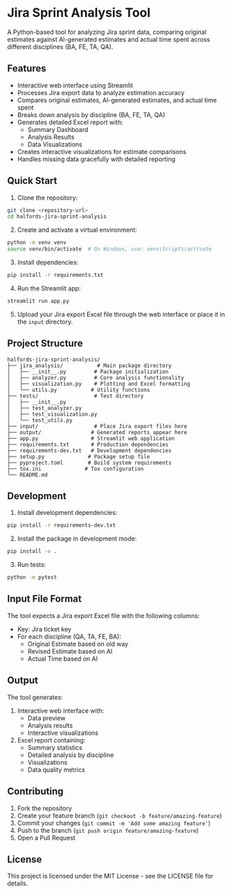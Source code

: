 # Jira Sprint Analysis Tool

A Python-based tool for analyzing Jira sprint data, comparing original estimates against AI-generated estimates and actual time spent across different disciplines (BA, FE, TA, QA).

## Features

- Interactive web interface using Streamlit
- Processes Jira export data to analyze estimation accuracy
- Compares original estimates, AI-generated estimates, and actual time spent
- Breaks down analysis by discipline (BA, FE, TA, QA)
- Generates detailed Excel report with:
  - Summary Dashboard
  - Analysis Results
  - Data Visualizations
- Creates interactive visualizations for estimate comparisons
- Handles missing data gracefully with detailed reporting

## Quick Start

1. Clone the repository:
```bash
git clone <repository-url>
cd halfords-jira-sprint-analysis
```

2. Create and activate a virtual environment:
```bash
python -m venv venv
source venv/bin/activate  # On Windows, use: venv\Scripts\activate
```

3. Install dependencies:
```bash
pip install -r requirements.txt
```

4. Run the Streamlit app:
```bash
streamlit run app.py
```

5. Upload your Jira export Excel file through the web interface or place it in the `input` directory.

## Project Structure

```
halfords-jira-sprint-analysis/
├── jira_analysis/           # Main package directory
│   ├── __init__.py         # Package initialization
│   ├── analyzer.py         # Core analysis functionality
│   ├── visualization.py    # Plotting and Excel formatting
│   └── utils.py           # Utility functions
├── tests/                  # Test directory
│   ├── __init__.py
│   ├── test_analyzer.py
│   ├── test_visualization.py
│   └── test_utils.py
├── input/                  # Place Jira export files here
├── output/                # Generated reports appear here
├── app.py                 # Streamlit web application
├── requirements.txt       # Production dependencies
├── requirements-dev.txt   # Development dependencies
├── setup.py              # Package setup file
├── pyproject.toml        # Build system requirements
├── tox.ini              # Tox configuration
└── README.md
```

## Development

1. Install development dependencies:
```bash
pip install -r requirements-dev.txt
```

2. Install the package in development mode:
```bash
pip install -e .
```

3. Run tests:
```bash
python -m pytest
```

## Input File Format

The tool expects a Jira export Excel file with the following columns:
- Key: Jira ticket key
- For each discipline (QA, TA, FE, BA):
  - Original Estimate based on old way
  - Revised Estimate based on AI
  - Actual Time based on AI

## Output

The tool generates:
1. Interactive web interface with:
   - Data preview
   - Analysis results
   - Interactive visualizations
2. Excel report containing:
   - Summary statistics
   - Detailed analysis by discipline
   - Visualizations
   - Data quality metrics

## Contributing

1. Fork the repository
2. Create your feature branch (`git checkout -b feature/amazing-feature`)
3. Commit your changes (`git commit -m 'Add some amazing feature'`)
4. Push to the branch (`git push origin feature/amazing-feature`)
5. Open a Pull Request

## License

This project is licensed under the MIT License - see the LICENSE file for details.
